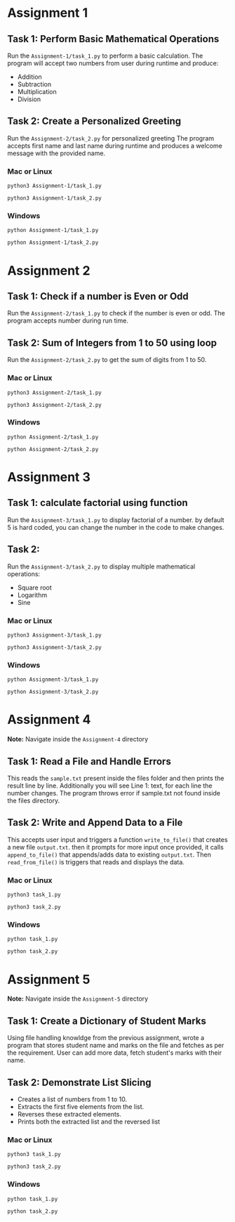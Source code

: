 # Assignment 1

## Task 1: Perform Basic Mathematical Operations
Run the `Assignment-1/task_1.py` to perform a basic calculation.
The program will accept two numbers from user during runtime and produce:
- Addition
- Subtraction
- Multiplication
- Division

## Task 2: Create a Personalized Greeting
Run the `Assignment-2/task_2.py` for personalized greeting
The program accepts first name and last name during runtime and produces a welcome message with the provided name.

### Mac or Linux
```
python3 Assignment-1/task_1.py

python3 Assignment-1/task_2.py
```

### Windows
```
python Assignment-1/task_1.py

python Assignment-1/task_2.py
``` 


# Assignment 2

## Task 1: Check if a number is Even or Odd
Run the `Assignment-2/task_1.py` to check if the number is even or odd.
The program accepts number during run time.

## Task 2: Sum of Integers from 1 to 50 using loop
Run the `Assignment-2/task_2.py` to get the sum of digits from 1 to 50.

### Mac or Linux
```
python3 Assignment-2/task_1.py

python3 Assignment-2/task_2.py
```

### Windows
```
python Assignment-2/task_1.py

python Assignment-2/task_2.py
```


# Assignment 3

## Task 1: calculate factorial using function
Run the `Assignment-3/task_1.py` to display factorial of a number. by default 5 is hard coded, you can change the number in the code to make changes.

## Task 2:
Run the `Assignment-3/task_2.py` to display multiple mathematical operations:
- Square root
- Logarithm
- Sine

### Mac or Linux
```
python3 Assignment-3/task_1.py

python3 Assignment-3/task_2.py
```

### Windows
```
python Assignment-3/task_1.py

python Assignment-3/task_2.py
```

# Assignment 4

**Note:** Navigate inside the `Assignment-4` directory
## Task 1: Read a File and Handle Errors
This reads the `sample.txt` present inside the files folder and then prints the result line by line.
Additionally you will see Line 1: text, for each line the number changes. The program throws error if sample.txt not found inside the files directory.

## Task 2: Write and Append Data to a File
This accepts user input and triggers a function `write_to_file()` that creates a new file `output.txt`. then it prompts for more input once provided, it calls `append_to_file()` that appends/adds data to existing `output.txt`. Then `read_from_file()` is triggers that reads and displays the data.

### Mac or Linux
```
python3 task_1.py

python3 task_2.py
```

### Windows
```
python task_1.py

python task_2.py
```

# Assignment 5

**Note:** Navigate inside the `Assignment-5` directory

## Task 1: Create a Dictionary of Student Marks
Using file handling knowldge from the previous assignment, wrote a program that stores student name and marks on the file and fetches as per the requirement. User can add more data, fetch student's marks with their name.

## Task 2: Demonstrate List Slicing 
- Creates a list of numbers from 1 to 10.
- Extracts the first five elements from the list.
- Reverses these extracted elements.
- Prints both the extracted list and the reversed list

### Mac or Linux
```
python3 task_1.py

python3 task_2.py
```

### Windows
```
python task_1.py

python task_2.py
```
